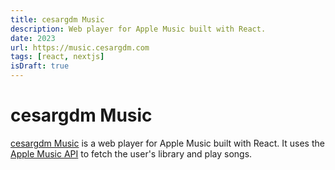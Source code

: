```yaml
---
title: cesargdm Music
description: Web player for Apple Music built with React.
date: 2023
url: https://music.cesargdm.com
tags: [react, nextjs]
isDraft: true
---
```


# cesargdm Music

[cesargdm Music](https://music.cesargdm.com) is a web player for Apple Music built with React. It uses the [Apple Music API](https://developer.apple.com/documentation/applemusicapi) to fetch the user's library and play songs.
